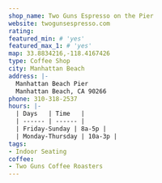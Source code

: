 ```yaml
---
shop_name: Two Guns Espresso on the Pier
website: twogunsespresso.com
rating:
featured_min: # 'yes'
featured_max_1: # 'yes'
map: 33.8834216,-118.4167426
type: Coffee Shop
city: Manhattan Beach
address: |-
  Manhattan Beach Pier
  Manhattan Beach, CA 90266
phone: 310-318-2537
hours: |-
  | Days   | Time   |
  | ------ | ------ |
  | Friday-Sunday | 8a-5p |
  | Monday-Thursday | 10a-3p |
tags:
- Indoor Seating
coffee:
- Two Guns Coffee Roasters
---
```

